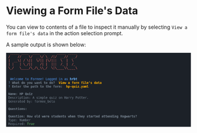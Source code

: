 # Viewing a Form File's Data

You can view to contents of a file to inspect it manually by selecting `View a form file's data` in the action selection prompt.

A sample output is shown below:

![Sample Form Data](../docs_assets/images/screenshots/4-Formee.png)